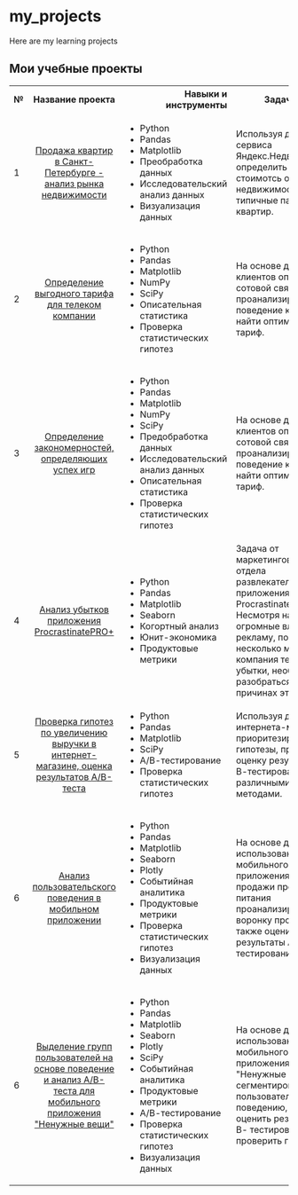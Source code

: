 # my_projects
Here are my learning projects
## Мои учебные проекты

<table>
  <tbody>
    <tr>
      <th>№</th>
      <th align="center">Название проекта</th>
      <th align="right">Навыки и инструменты</th>
      <th align="right">Задачи проекта</th>
    </tr>
    <tr>
      <td>1</td>
      <td align="center"><a href="https://github.com/karabanovaa/my_projects/tree/main/real_estate_SPb">Продажа квартир в Санкт-Петербурге - анализ рынка недвижимости</a></td>
      <td><ul>
          <li>Python</li>
          <li>Pandas</li>
          <li>Matplotlib</li>
          <li>Преобработка данных</li>
          <li>Исследовательский анализ данных</li>
          <li>Визуализация данных</li>
         </ul></td>
      <td>Используя данные сервиса Яндекс.Недвижимость определить рыночную стоимотсь объектов недвижимости и типичные параметры квартир.</td>
    </tr>
    <tr>
      <td>2</td>
      <td align="center"><a href="https://github.com/karabanovaa/my_projects/tree/main/telecom_rates">Определение выгодного тарифа для телеком компании</a></td>
      <td><ul>
          <li>Python</li>
          <li>Pandas</li>
          <li>Matplotlib</li>
          <li>NumPy</li>
          <li>SciPy</li>
          <li>Описательная статистика</li>
          <li>Проверка статистических гипотез</li>
         </ul></td>
      <td>На основе данных клиентов оператора сотовой связи проанализировать поведение клиентов и найти оптимальный тариф.</td>
    </tr>
    <tr>
      <td>3</td>
      <td align="center"><a href="https://github.com/karabanovaa/my_projects/tree/main/games_project">Определение закономерностей, определяющих успех игр</a></td>
      <td><ul>
          <li>Python</li>
          <li>Pandas</li>
          <li>Matplotlib</li>
          <li>NumPy</li>
          <li>SciPy</li>
          <li>Предобработка данных</li>
          <li>Исследовательский анализ данных</li>
          <li>Описательная статистика</li>
          <li>Проверка статистических гипотез</li>
         </ul></td>
      <td>На основе данных клиентов оператора сотовой связи проанализировать поведение клиентов и найти оптимальный тариф.</td>
    </tr>
    <tr>
      <td>4</td>
      <td align="center"><a href="https://github.com/karabanovaa/my_projects/tree/main/business_indicators">Анализ убытков приложения ProcrastinatePRO+</a></td>
      <td><ul>
          <li>Python</li>
          <li>Pandas</li>
          <li>Matplotlib</li>
          <li>Seaborn</li>
          <li>Когортный анализ</li>
          <li>Юнит-экономика</li>
          <li>Продуктовые метрики</li>
         </ul></td>
      <td>Задача от маркетингового отдела развлекательного приложения ProcrastinatePRO+. Несмотря на огромные вложения в рекламу, последние несколько месяцев компания           терпит убытки, необходимо разобраться в причинах этого.</td>
    </tr>
    <tr>
      <td>5</td>
      <td align="center"><a href="https://github.com/karabanovaa/my_projects/tree/main/ab_test">Проверка гипотез по увеличению выручки в интернет-магазине, оценка результатов А/В-теста</a></td>
      <td><ul>
          <li>Python</li>
          <li>Pandas</li>
          <li>Matplotlib</li>
          <li>SciPy</li>
          <li>А/В-тестирование</li>
          <li>Проверка статистических гипотез</li>
         </ul></td>
      <td>Используя данные интернета-магазина приоритезировать гипотезы, произвести оценку результатов А/В-тестирования различными методами.</td>
    </tr>
    <tr>
      <td>6</td>
      <td align="center"><a href="https://github.com/karabanovaa/my_projects/tree/main/users_behavior">Анализ пользовательского поведения в мобильном приложении</a></td>
      <td><ul>
          <li>Python</li>
          <li>Pandas</li>
          <li>Matplotlib</li>
          <li>Seaborn</li>
          <li>Plotly</li>
          <li>Событийная аналитика</li>
          <li>Продуктовые метрики</li>
          <li>Проверка статистических гипотез</li>
          <li>Визуализация данных</li>
         </ul></td>
      <td>На основе данных использования мобильного приложения для продажи продуктов питания проанализировать воронку продаж, а также оценить результаты А/А/В-    тестирования.</td>
    </tr>
   <tr>
      <td>6</td>
      <td align="center"><a href="https://github.com/karabanovaa/my_projects/tree/main/final_project">Выделение групп пользователей на основе поведение и анализ А/В-теста для мобильного приложения "Ненужные вещи"</a></td>
      <td><ul>
          <li>Python</li>
          <li>Pandas</li>
          <li>Matplotlib</li>
          <li>Seaborn</li>
          <li>Plotly</li>
          <li>SciPy</li>
          <li>Событийная аналитика</li>
          <li>Продуктовые метрики</li>
          <li>А/В-тестирование</li>
          <li>Проверка статистических гипотез</li>
          <li>Визуализация данных</li>
         </ul></td>
      <td>На основе данных использования мобильного приложения "Ненужные вещи" сегментировать пользователей по поведению, а также оценить результаты А/В-    тестирования и проверить гипотезы.</td>
    </tr>
   
  </tbody>
</table>
